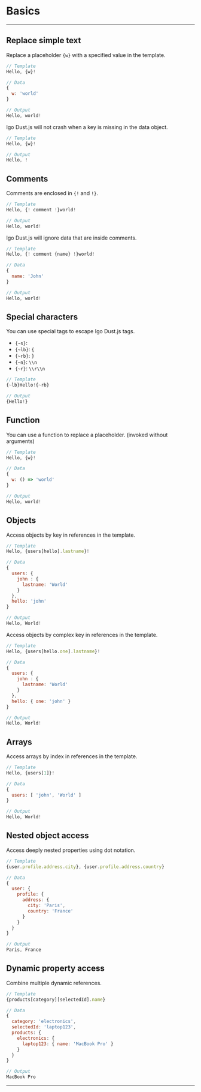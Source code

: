 # Basics

---

## Replace simple text

Replace a placeholder `{w}` with a specified value in the template.

```js
// Template
Hello, {w}!

// Data
{ 
  w: 'world'
}

// Output
Hello, world!
```

Igo Dust.js will not crash when a key is missing in the data object.

```js
// Template
Hello, {w}!

// Output
Hello, !
```

## Comments

Comments are enclosed in `{!` and `!}`.

```js
// Template
Hello, {! comment !}world!

// Output
Hello, world!
```

Igo Dust.js will ignore data that are inside comments.

```js
// Template
Hello, {! comment {name} !}world!

// Data
{ 
  name: 'John'
}

// Output
Hello, world!
```

## Special characters

You can use special tags to escape Igo Dust.js tags.

- `{~s}`: ` `
- `{~lb}`: `{`
- `{~rb}`: `}`
- `{~n}`: `\\n`
- `{~r}`: `\\r\\n`

```js
// Template
{~lb}Hello!{~rb}

// Output
{Hello!}
```

## Function

You can use a function to replace a placeholder. (invoked without arguments)

```js
// Template
Hello, {w}!

// Data
{ 
  w: () => 'world'
}

// Output
Hello, world!
```

## Objects

Access objects by key in references in the template.

```js
// Template
Hello, {users[hello].lastname}!

// Data
{ 
  users: { 
    john : { 
      lastname: 'World' 
    }
  },
  hello: 'john'
}

// Output 
Hello, World!
```

Access objects by complex key in references in the template.

```js
// Template
Hello, {users[hello.one].lastname}!

// Data
{
  users: { 
    john : { 
      lastname: 'World' 
    }
  },
  hello: { one: 'john' } 
}

// Output 
Hello, World!
```

## Arrays

Access arrays by index in references in the template.

```js
// Template
Hello, {users[1]}!

// Data
{
  users: [ 'john', 'World' ]
}

// Output
Hello, World!
```

## Nested object access

Access deeply nested properties using dot notation.

```js
// Template
{user.profile.address.city}, {user.profile.address.country}

// Data
{
  user: {
    profile: {
      address: {
        city: 'Paris',
        country: 'France'
      }
    }
  }
}

// Output
Paris, France
```

## Dynamic property access

Combine multiple dynamic references.

```js
// Template
{products[category][selectedId].name}

// Data
{
  category: 'electronics',
  selectedId: 'laptop123',
  products: {
    electronics: {
      laptop123: { name: 'MacBook Pro' }
    }
  }
}

// Output
MacBook Pro
```

---